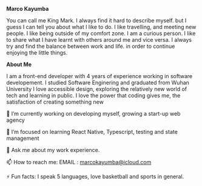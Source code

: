 **Marco Kayumba**

You can call me King Mark. I always find it hard to describe myself. but I guess I can tell you about what I like to do.
I like travelling, and meeting new people. I like being outside of my comfort zone. I am a curious person. I like to share what I have learnt with others around me and vice versa.  I always try and find the balance between work and life. in order to continue enjoying the little things. 

**About Me**

I am a front-end developer with 4 years of experience working in software developement. I studied Software Enginering and graduated from Wuhan University 
I love accessible design, exploring the relatively new world of tech and learning in public.
I love the power that coding gives me, the satisfaction of creating something new

🔭 I’m currently working on developing myself, growing a start-up web agency

🌱 I’m focused on learning React Native, Typescript, testing and state management

💬 Ask me about my work experience.

📫 How to reach me: EMAIL : marcokayumba@icloud.com

⚡ Fun facts: I speak 5 languages, love basketball and sports in general.

